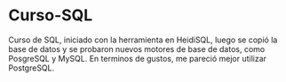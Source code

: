 # Curso-SQL

Curso de SQL, iniciado con la herramienta en HeidiSQL, luego se copió la base de datos y se probaron nuevos motores de base de datos, como PosgreSQL y MySQL.
En terminos de gustos, me pareció mejor utilizar PostgreSQL.
